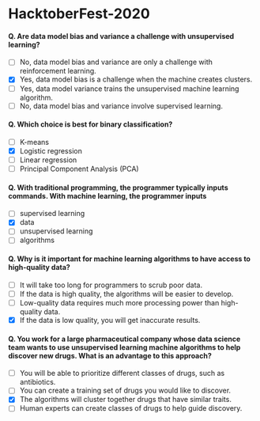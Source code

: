 # HacktoberFest-2020

#### Q. Are data model bias and variance a challenge with unsupervised learning? 
- [ ]  No, data model bias and variance are only a challenge with reinforcement learning. 
- [x]  Yes, data model bias is a challenge when the machine creates clusters. 
- [ ]  Yes, data model variance trains the unsupervised machine learning algorithm. 
- [ ]  No, data model bias and variance involve supervised learning.

#### Q. Which choice is best for binary classification? 
- [ ]  K-means 
- [x]  Logistic regression 
- [ ]  Linear regression 
- [ ]  Principal Component Analysis (PCA)

#### Q. With traditional programming, the programmer typically inputs commands. With machine learning, the programmer inputs 
- [ ]  supervised learning 
- [x]  data 
- [ ]  unsupervised learning 
- [ ]  algorithms

#### Q. Why is it important for machine learning algorithms to have access to high-quality data? 
- [ ]  It will take too long for programmers to scrub poor data. 
- [ ]  If the data is high quality, the algorithms will be easier to develop. 
- [ ]  Low-quality data requires much more processing power than high-quality data. 
- [x]  If the data is low quality, you will get inaccurate results.

#### Q. You work for a large pharmaceutical company whose data science team wants to use unsupervised learning machine algorithms to help discover new drugs. What is an advantage to this approach? 
- [ ]  You will be able to prioritize different classes of drugs, such as antibiotics. 
- [ ]  You can create a training set of drugs you would like to discover. 
- [x]  The algorithms will cluster together drugs that have similar traits. 
- [ ]  Human experts can create classes of drugs to help guide discovery.
